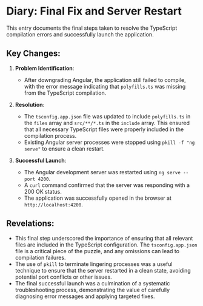 # Diary: Final Fix and Server Restart

This entry documents the final steps taken to resolve the TypeScript compilation errors and successfully launch the application.

## Key Changes:

1.  **Problem Identification**:
    *   After downgrading Angular, the application still failed to compile, with the error message indicating that `polyfills.ts` was missing from the TypeScript compilation.

2.  **Resolution**:
    *   The `tsconfig.app.json` file was updated to include `polyfills.ts` in the `files` array and `src/**/*.ts` in the `include` array. This ensured that all necessary TypeScript files were properly included in the compilation process.
    *   Existing Angular server processes were stopped using `pkill -f "ng serve"` to ensure a clean restart.

3.  **Successful Launch**:
    *   The Angular development server was restarted using `ng serve --port 4200`.
    *   A `curl` command confirmed that the server was responding with a 200 OK status.
    *   The application was successfully opened in the browser at `http://localhost:4200`.

## Revelations:

-   This final step underscored the importance of ensuring that all relevant files are included in the TypeScript configuration. The `tsconfig.app.json` file is a critical piece of the puzzle, and any omissions can lead to compilation failures.
-   The use of `pkill` to terminate lingering processes was a useful technique to ensure that the server restarted in a clean state, avoiding potential port conflicts or other issues.
-   The final successful launch was a culmination of a systematic troubleshooting process, demonstrating the value of carefully diagnosing error messages and applying targeted fixes. 